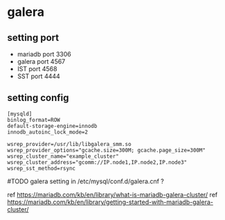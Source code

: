 # galera
## setting port 
* mariadb port 3306
* galera port 4567
* IST port 4568
* SST port 4444
## setting config
```
[mysqld]
binlog_format=ROW
default-storage-engine=innodb
innodb_autoinc_lock_mode=2

wsrep_provider=/usr/lib/libgalera_smm.so
wsrep_provider_options="gcache.size=300M; gcache.page_size=300M"
wsrep_cluster_name="example_cluster"
wsrep_cluster_address="gcomm://IP.node1,IP.node2,IP.node3"
wsrep_sst_method=rsync
```
#TODO
galera setting in /etc/mysql/conf.d/galera.cnf ?
 
ref <https://mariadb.com/kb/en/library/what-is-mariadb-galera-cluster/>
ref <https://mariadb.com/kb/en/library/getting-started-with-mariadb-galera-cluster/>
